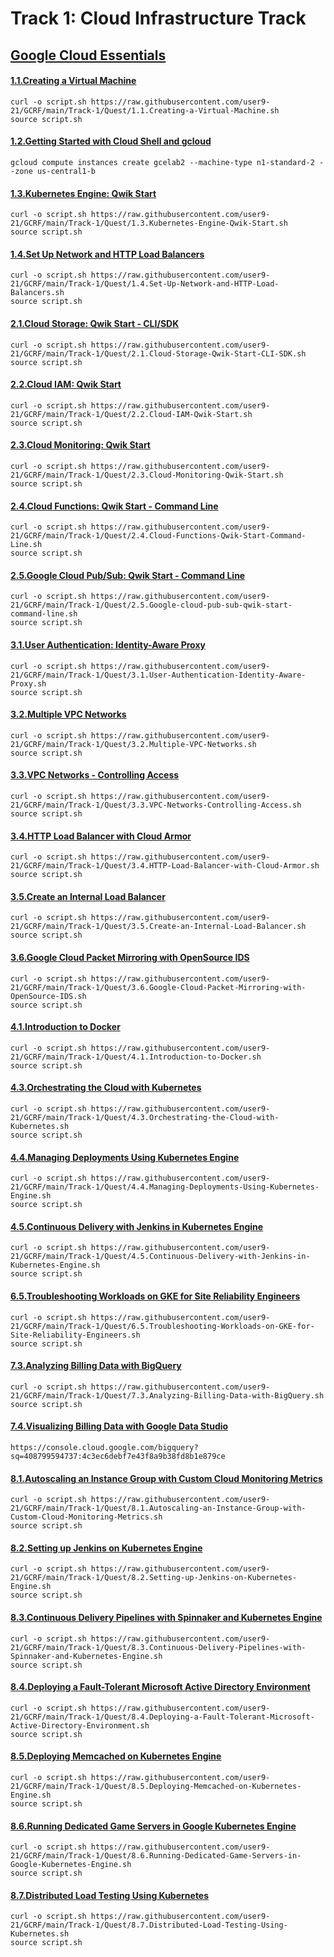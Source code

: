 # Track 1: Cloud Infrastructure Track

## [Google Cloud Essentials](https://github.com/user9-21/GCRF/blob/main/Track-1/Quest/1.1.Creating-a-Virtual-Machine.sh)
#### [1.1.Creating a Virtual Machine](https://github.com/user9-21/GCRF/blob/main/Track-1/Quest/1.1.Creating-a-Virtual-Machine.sh)
```
curl -o script.sh https://raw.githubusercontent.com/user9-21/GCRF/main/Track-1/Quest/1.1.Creating-a-Virtual-Machine.sh
source script.sh

```

#### [1.2.Getting Started with Cloud Shell and gcloud](https://github.com/user9-21/GCRF/blob/main/Track-1/Quest/1.2.Getting-Started-with-Cloud-Shell-and-gcloud.sh)
```
gcloud compute instances create gcelab2 --machine-type n1-standard-2 --zone us-central1-b

```

#### [1.3.Kubernetes Engine: Qwik Start](https://github.com/user9-21/GCRF/blob/main/Track-1/Quest/1.3.Kubernetes-Engine-Qwik-Start.sh)
```
curl -o script.sh https://raw.githubusercontent.com/user9-21/GCRF/main/Track-1/Quest/1.3.Kubernetes-Engine-Qwik-Start.sh
source script.sh

```

#### [1.4.Set Up Network and HTTP Load Balancers](https://github.com/user9-21/GCRF/blob/main/Track-1/Quest/1.4.Set-Up-Network-and-HTTP-Load-Balancers.sh)
```
curl -o script.sh https://raw.githubusercontent.com/user9-21/GCRF/main/Track-1/Quest/1.4.Set-Up-Network-and-HTTP-Load-Balancers.sh
source script.sh

```

#### [2.1.Cloud Storage: Qwik Start - CLI/SDK](https://github.com/user9-21/GCRF/blob/main/Track-1/Quest/2.1.Cloud-Storage-Qwik-Start-CLI-SDK.sh)
```
curl -o script.sh https://raw.githubusercontent.com/user9-21/GCRF/main/Track-1/Quest/2.1.Cloud-Storage-Qwik-Start-CLI-SDK.sh
source script.sh

```

#### [2.2.Cloud IAM: Qwik Start](https://github.com/user9-21/GCRF/blob/main/Track-1/Quest/2.2.Cloud-IAM-Qwik-Start.sh)
```
curl -o script.sh https://raw.githubusercontent.com/user9-21/GCRF/main/Track-1/Quest/2.2.Cloud-IAM-Qwik-Start.sh
source script.sh

```

#### [2.3.Cloud Monitoring: Qwik Start](https://github.com/user9-21/GCRF/blob/main/Track-1/Quest/2.3.Cloud-Monitoring-Qwik-Start.sh)
```
curl -o script.sh https://raw.githubusercontent.com/user9-21/GCRF/main/Track-1/Quest/2.3.Cloud-Monitoring-Qwik-Start.sh
source script.sh

```

#### [2.4.Cloud Functions: Qwik Start - Command Line](https://github.com/user9-21/GCRF/blob/main/Track-1/Quest/2.4.Cloud-Functions-Qwik-Start-Command-Line.sh)
```
curl -o script.sh https://raw.githubusercontent.com/user9-21/GCRF/main/Track-1/Quest/2.4.Cloud-Functions-Qwik-Start-Command-Line.sh
source script.sh

```

#### [2.5.Google Cloud Pub/Sub: Qwik Start - Command Line](https://github.com/user9-21/GCRF/blob/main/Track-1/Quest/2.5.Google-cloud-pub-sub-qwik-start-command-line.sh)
```
curl -o script.sh https://raw.githubusercontent.com/user9-21/GCRF/main/Track-1/Quest/2.5.Google-cloud-pub-sub-qwik-start-command-line.sh
source script.sh

```

#### [3.1.User Authentication: Identity-Aware Proxy](https://github.com/user9-21/GCRF/blob/main/Track-1/Quest/3.1.User-Authentication-Identity-Aware-Proxy.sh)
```
curl -o script.sh https://raw.githubusercontent.com/user9-21/GCRF/main/Track-1/Quest/3.1.User-Authentication-Identity-Aware-Proxy.sh
source script.sh

```

#### [3.2.Multiple VPC Networks](https://github.com/user9-21/GCRF/blob/main/Track-1/Quest/3.2.Multiple-VPC-Networks.sh)
```
curl -o script.sh https://raw.githubusercontent.com/user9-21/GCRF/main/Track-1/Quest/3.2.Multiple-VPC-Networks.sh
source script.sh

```

#### [3.3.VPC Networks - Controlling Access](https://github.com/user9-21/GCRF/blob/main/Track-1/Quest/3.3.VPC-Networks-Controlling-Access.sh)
```
curl -o script.sh https://raw.githubusercontent.com/user9-21/GCRF/main/Track-1/Quest/3.3.VPC-Networks-Controlling-Access.sh
source script.sh

```

#### [3.4.HTTP Load Balancer with Cloud Armor](https://github.com/user9-21/GCRF/blob/main/Track-1/Quest/3.4.HTTP-Load-Balancer-with-Cloud-Armor.sh)
```
curl -o script.sh https://raw.githubusercontent.com/user9-21/GCRF/main/Track-1/Quest/3.4.HTTP-Load-Balancer-with-Cloud-Armor.sh
source script.sh

```

#### [3.5.Create an Internal Load Balancer](https://github.com/user9-21/GCRF/blob/main/Track-1/Quest/3.5.Create-an-Internal-Load-Balancer.sh)
```
curl -o script.sh https://raw.githubusercontent.com/user9-21/GCRF/main/Track-1/Quest/3.5.Create-an-Internal-Load-Balancer.sh
source script.sh

```

#### [3.6.Google Cloud Packet Mirroring with OpenSource IDS](https://github.com/user9-21/GCRF/blob/main/Track-1/Quest/3.6.Google-Cloud-Packet-Mirroring-with-OpenSource-IDS.sh)
```
curl -o script.sh https://raw.githubusercontent.com/user9-21/GCRF/main/Track-1/Quest/3.6.Google-Cloud-Packet-Mirroring-with-OpenSource-IDS.sh
source script.sh

```

#### [4.1.Introduction to Docker](https://github.com/user9-21/GCRF/blob/main/Track-1/Quest/4.1.Introduction-to-Docker.sh)
```
curl -o script.sh https://raw.githubusercontent.com/user9-21/GCRF/main/Track-1/Quest/4.1.Introduction-to-Docker.sh
source script.sh

```

#### [4.3.Orchestrating the Cloud with Kubernetes](https://github.com/user9-21/GCRF/blob/main/Track-1/Quest/4.3.Orchestrating-the-Cloud-with-Kubernetes.sh)
```
curl -o script.sh https://raw.githubusercontent.com/user9-21/GCRF/main/Track-1/Quest/4.3.Orchestrating-the-Cloud-with-Kubernetes.sh
source script.sh

```

#### [4.4.Managing Deployments Using Kubernetes Engine](https://github.com/user9-21/GCRF/blob/main/Track-1/Quest/4.4.Managing-Deployments-Using-Kubernetes-Engine.sh)
```
curl -o script.sh https://raw.githubusercontent.com/user9-21/GCRF/main/Track-1/Quest/4.4.Managing-Deployments-Using-Kubernetes-Engine.sh
source script.sh

```

#### [4.5.Continuous Delivery with Jenkins in Kubernetes Engine](https://github.com/user9-21/GCRF/blob/main/Track-1/Quest/4.5.Continuous-Delivery-with-Jenkins-in-Kubernetes-Engine.sh)
```
curl -o script.sh https://raw.githubusercontent.com/user9-21/GCRF/main/Track-1/Quest/4.5.Continuous-Delivery-with-Jenkins-in-Kubernetes-Engine.sh
source script.sh

```

#### [6.5.Troubleshooting Workloads on GKE for Site Reliability Engineers](https://github.com/user9-21/GCRF/blob/main/Track-1/Quest/6.5.Troubleshooting-Workloads-on-GKE-for-Site-Reliability-Engineers.sh)
```
curl -o script.sh https://raw.githubusercontent.com/user9-21/GCRF/main/Track-1/Quest/6.5.Troubleshooting-Workloads-on-GKE-for-Site-Reliability-Engineers.sh
source script.sh

```

#### [7.3.Analyzing Billing Data with BigQuery](https://github.com/user9-21/GCRF/blob/main/Track-1/Quest/7.3.Analyzing-Billing-Data-with-BigQuery.sh)
```
curl -o script.sh https://raw.githubusercontent.com/user9-21/GCRF/main/Track-1/Quest/7.3.Analyzing-Billing-Data-with-BigQuery.sh
source script.sh

```
#### [7.4.Visualizing Billing Data with Google Data Studio]()
```
https://console.cloud.google.com/bigquery?sq=408799594737:4c3ec6debf7e43f8a9b38fd8b1e879ce

```

#### [8.1.Autoscaling an Instance Group with Custom Cloud Monitoring Metrics](https://github.com/user9-21/GCRF/blob/main/Track-1/Quest/8.1.Autoscaling-an-Instance-Group-with-Custom-Cloud-Monitoring-Metrics.sh)
```
curl -o script.sh https://raw.githubusercontent.com/user9-21/GCRF/main/Track-1/Quest/8.1.Autoscaling-an-Instance-Group-with-Custom-Cloud-Monitoring-Metrics.sh
source script.sh

```

#### [8.2.Setting up Jenkins on Kubernetes Engine](https://github.com/user9-21/GCRF/blob/main/Track-1/Quest/8.2.Setting-up-Jenkins-on-Kubernetes-Engine.sh)
```
curl -o script.sh https://raw.githubusercontent.com/user9-21/GCRF/main/Track-1/Quest/8.2.Setting-up-Jenkins-on-Kubernetes-Engine.sh
source script.sh

```

#### [8.3.Continuous Delivery Pipelines with Spinnaker and Kubernetes Engine](https://github.com/user9-21/GCRF/blob/main/Track-1/Quest/8.3.Continuous-Delivery-Pipelines-with-Spinnaker-and-Kubernetes-Engine.sh)
```
curl -o script.sh https://raw.githubusercontent.com/user9-21/GCRF/main/Track-1/Quest/8.3.Continuous-Delivery-Pipelines-with-Spinnaker-and-Kubernetes-Engine.sh
source script.sh

```

#### [8.4.Deploying a Fault-Tolerant Microsoft Active Directory Environment](https://github.com/user9-21/GCRF/blob/main/Track-1/Quest/8.4.Deploying-a-Fault-Tolerant-Microsoft-Active-Directory-Environment.sh)
```
curl -o script.sh https://raw.githubusercontent.com/user9-21/GCRF/main/Track-1/Quest/8.4.Deploying-a-Fault-Tolerant-Microsoft-Active-Directory-Environment.sh
source script.sh

```

#### [8.5.Deploying Memcached on Kubernetes Engine](https://github.com/user9-21/GCRF/blob/main/Track-1/Quest/8.5.Deploying-Memcached-on-Kubernetes-Engine.sh)
```
curl -o script.sh https://raw.githubusercontent.com/user9-21/GCRF/main/Track-1/Quest/8.5.Deploying-Memcached-on-Kubernetes-Engine.sh
source script.sh

```

#### [8.6.Running Dedicated Game Servers in Google Kubernetes Engine](https://github.com/user9-21/GCRF/blob/main/Track-1/Quest/8.6.Running-Dedicated-Game-Servers-in-Google-Kubernetes-Engine.sh)
```
curl -o script.sh https://raw.githubusercontent.com/user9-21/GCRF/main/Track-1/Quest/8.6.Running-Dedicated-Game-Servers-in-Google-Kubernetes-Engine.sh
source script.sh

```

#### [8.7.Distributed Load Testing Using Kubernetes](https://github.com/user9-21/GCRF/blob/main/Track-1/Quest/8.7.Distributed-Load-Testing-Using-Kubernetes.sh)
```
curl -o script.sh https://raw.githubusercontent.com/user9-21/GCRF/main/Track-1/Quest/8.7.Distributed-Load-Testing-Using-Kubernetes.sh
source script.sh

```

<!------
#### []()
```
curl -o script.sh 
source script.sh

```

#### []()
```
curl -o script.sh 
source script.sh

```

#### []()
```
curl -o script.sh 
source script.sh

```

#### []()
```
curl -o script.sh 
source script.sh

```

#### []()
```
curl -o script.sh 
source script.sh

```

#### []()
```
curl -o script.sh 
source script.sh

```

#### []()
```
curl -o script.sh 
source script.sh

```

#### []()
```
curl -o script.sh 
source script.sh

```

#### []()
```
curl -o script.sh 
source script.sh

```

#### []()
```
curl -o script.sh 
source script.sh

```

#### []()
```
curl -o script.sh 
source script.sh

```

#### []()
```
curl -o script.sh 
source script.sh

```

#### []()
```
curl -o script.sh 
source script.sh

```

#### []()
```
curl -o script.sh 
source script.sh

```

#### []()
```
curl -o script.sh 
source script.sh

```

#### []()
```
curl -o script.sh 
source script.sh

```

#### []()
```
curl -o script.sh 
source script.sh

```

#### []()
```
curl -o script.sh 
source script.sh

```

#### []()
```
curl -o script.sh 
source script.sh

```

#### []()
```
curl -o script.sh 
source script.sh

```

#### []()
```
curl -o script.sh 
source script.sh

```

#### []()
```
curl -o script.sh 
source script.sh

```

#### []()
```
curl -o script.sh 
source script.sh

```

#### []()
```
curl -o script.sh 
source script.sh

```

#### []()
```
curl -o script.sh 
source script.sh

```

#### []()
```
curl -o script.sh 
source script.sh

```

#### []()
```
curl -o script.sh 
source script.sh

```

#### []()
```
curl -o script.sh 
source script.sh

```

#### []()
```
curl -o script.sh 
source script.sh

```

#### []()
```
curl -o script.sh 
source script.sh

```

#### []()
```
curl -o script.sh 
source script.sh

```

#### []()
```
curl -o script.sh 
source script.sh

```

#### []()
```
curl -o script.sh 
source script.sh

```

#### []()
```
curl -o script.sh 
source script.sh

```

#### []()
```
curl -o script.sh 
source script.sh

```

#### []()
```
curl -o script.sh 
source script.sh

```

#### []()
```
curl -o script.sh 
source script.sh

```

#### []()
```
curl -o script.sh 
source script.sh

```

#### []()
```
curl -o script.sh 
source script.sh

```

#### []()
```
curl -o script.sh 
source script.sh

```

#### []()
```
curl -o script.sh 
source script.sh

```

#### []()
```
curl -o script.sh 
source script.sh

```

#### []()
```
curl -o script.sh 
source script.sh

```

#### []()
```
curl -o script.sh 
source script.sh

```

#### []()
```
curl -o script.sh 
source script.sh

```

#### []()
```
curl -o script.sh 
source script.sh

```

#### []()
```
curl -o script.sh 
source script.sh

```

#### []()
```
curl -o script.sh 
source script.sh

```

#### []()
```
curl -o script.sh 
source script.sh

```

#### []()
```
curl -o script.sh 
source script.sh

```

#### []()
```
curl -o script.sh 
source script.sh

```

#### []()
```
curl -o script.sh 
source script.sh

```

#### []()
```
curl -o script.sh 
source script.sh

```

#### []()
```
curl -o script.sh 
source script.sh

```

#### []()
```
curl -o script.sh 
source script.sh

```

#### []()
```
curl -o script.sh 
source script.sh

```

#### []()
```
curl -o script.sh 
source script.sh

```

#### []()
```
curl -o script.sh 
source script.sh

```

#### []()
```
curl -o script.sh 
source script.sh

```

#### []()
```
curl -o script.sh 
source script.sh

```
------->
